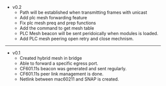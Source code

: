 * v0.2
  * Path will be established when transmitting frames with unicast
  * Add plc mesh forwarding feature
  * Fix plc mesh preq and prep functions
  * Add the command to get mesh table
  * PLC Mesh beacon will be sent peridoically when modules is loaded.
  * Add PLC mesh peering open retry and close mechnism.
---
* v0.1
  * Created hybrid mesh in bridge
  * Able to forward a specific egress port.
  * CF601.11s beacon was generated and sent regularly.
  * CF601.11s peer link management is done.
  * Netlink between mac60211 and SNAP is created.
